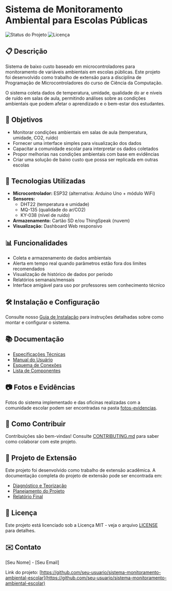 # Sistema de Monitoramento Ambiental para Escolas Públicas

![Status do Projeto](https://img.shields.io/badge/Status-Em%20Desenvolvimento-yellow)
![Licença](https://img.shields.io/badge/Licença-MIT-green)

## 📋 Descrição

Sistema de baixo custo baseado em microcontroladores para monitoramento de variáveis ambientais em escolas públicas. Este projeto foi desenvolvido como trabalho de extensão para a disciplina de Programação de Microcontroladores do curso de Ciência da Computação.

O sistema coleta dados de temperatura, umidade, qualidade do ar e níveis de ruído em salas de aula, permitindo análises sobre as condições ambientais que podem afetar o aprendizado e o bem-estar dos estudantes.

## 🎯 Objetivos

-   Monitorar condições ambientais em salas de aula (temperatura, umidade, CO2, ruído)
-   Fornecer uma interface simples para visualização dos dados
-   Capacitar a comunidade escolar para interpretar os dados coletados
-   Propor melhorias nas condições ambientais com base em evidências
-   Criar uma solução de baixo custo que possa ser replicada em outras escolas

## 🔧 Tecnologias Utilizadas

-   **Microcontrolador:** ESP32 (alternativa: Arduino Uno + módulo WiFi)
-   **Sensores:**
    -   DHT22 (temperatura e umidade)
    -   MQ-135 (qualidade do ar/CO2)
    -   KY-038 (nível de ruído)
-   **Armazenamento:** Cartão SD e/ou ThingSpeak (nuvem)
-   **Visualização:** Dashboard Web responsivo

## 📊 Funcionalidades

-   Coleta e armazenamento de dados ambientais
-   Alerta em tempo real quando parâmetros estão fora dos limites recomendados
-   Visualização de histórico de dados por período
-   Relatórios semanais/mensais
-   Interface amigável para uso por professores sem conhecimento técnico

## 🛠️ Instalação e Configuração

Consulte nosso [Guia de Instalação](docs/guia-instalacao.md) para instruções detalhadas sobre como montar e configurar o sistema.

## 📚 Documentação

-   [Especificações Técnicas](docs/especificacoes-tecnicas.md)
-   [Manual do Usuário](docs/manual-usuario.md)
-   [Esquema de Conexões](hardware/esquematicos/esquema_principal.pdf)
-   [Lista de Componentes](hardware/lista_componentes.md)

## 📷 Fotos e Evidências

Fotos do sistema implementado e das oficinas realizadas com a comunidade escolar podem ser encontradas na pasta [fotos-evidencias](fotos-evidencias/).

## 🤝 Como Contribuir

Contribuições são bem-vindas! Consulte [CONTRIBUTING.md](CONTRIBUTING.md) para saber como colaborar com este projeto.

## 📝 Projeto de Extensão

Este projeto foi desenvolvido como trabalho de extensão acadêmica. A documentação completa do projeto de extensão pode ser encontrada em:

-   [Diagnóstico e Teorização](docs/projeto-extensao/diagnostico.md)
-   [Planejamento do Projeto](docs/projeto-extensao/planejamento.md)
-   [Relatório Final](docs/projeto-extensao/relatorio-final.md)

## 📄 Licença

Este projeto está licenciado sob a Licença MIT - veja o arquivo [LICENSE](LICENSE) para detalhes.

## ✉️ Contato

[Seu Nome] - [Seu Email]

Link do projeto: [https://github.com/seu-usuario/sistema-monitoramento-ambiental-escolar](https://github.com/seu-usuario/sistema-monitoramento-ambiental-escolar)
